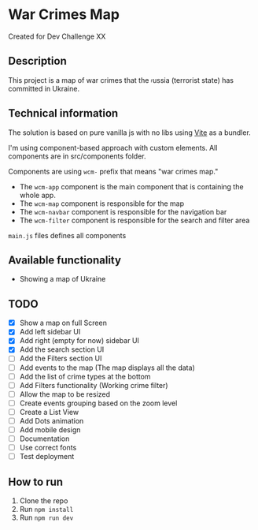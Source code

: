 # War Crimes Map
Created for Dev Challenge XX

## Description
This project is a map of war crimes that the <sub><sup>r</sup></sub>ussia (terrorist state) has committed in Ukraine.

## Technical information
The solution is based on pure vanilla js with no libs using [Vite](https://vitejs.dev/) as a bundler.

I'm using component-based approach with custom elements. All components are in src/components folder.

Components are using `wcm-` prefix that means "war crimes map."

- The `wcm-app` component is the main component that is containing the whole app.
- The `wcm-map` component is responsible for the map
- The `wcm-navbar` component is responsible for the navigation bar
- The `wcm-filter` component is responsible for the search and filter area

`main.js` files defines all components

## Available functionality
- Showing a map of Ukraine

## TODO
- [x] Show a map on full Screen
- [x] Add left sidebar UI
- [x] Add right (empty for now) sidebar UI
- [x] Add the search section UI
- [ ] Add the Filters section UI
- [ ] Add events to the map (The map displays all the data)
- [ ] Add the list of crime types at the bottom
- [ ] Add Filters functionality (Working crime filter)
- [ ] Allow the map to be resized
- [ ] Create events grouping based on the zoom level
- [ ] Create a List View
- [ ] Add Dots animation
- [ ] Add mobile design
- [ ] Documentation
- [ ] Use correct fonts
- [ ] Test deployment

## How to run
1. Clone the repo
2. Run `npm install`
3. Run `npm run dev`
